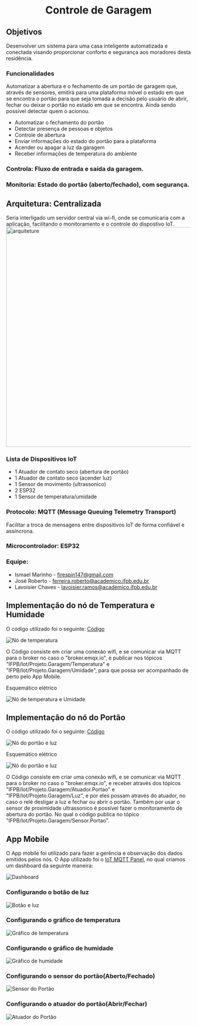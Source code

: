 <h1 align="center" ><b>Controle de Garagem</b></h1>

## Objetivos
Desenvolver um sistema para uma casa inteligente automatizada e conectada visando proporcionar conforto e segurança aos moradores desta residência.
### Funcionalidades
Automatizar a abertura e o fechamento de um portão de garagem que, através de sensores, emitirá para uma plataforma móvel o estado em que se encontra o portão para que seja tomada a decisão pelo usuário de abrir, fechar ou deixar o portão no estado em que se encontra. Ainda sendo possível detectar quem o acionou.
- Automatizar o fechamento do portão
- Detectar presença de pessoas e objetos
- Controle de abertura
- Enviar informações do estado do portão para a plataforma
- Acender ou apagar a luz da garagem
- Receber informações de temperatura do ambiente

### Controla: Fluxo de entrada e saída da garagem.
### Monitoria: Estado do portão (aberto/fechado), com segurança.
## Arquitetura: Centralizada
Seria interligado um servidor central via wi-fi, onde se comunicaria com a aplicação, facilitando o monitoramento e o controle do dispostivo IoT.  
<img src="./image/arquitetura.png" alt="arquiteture" width="600"/>
### Lista de Dispositivos IoT
- 1 Atuador de contato seco (abertura de portão)
- 1 Atuador de contato seco (acender luz)
- 1 Sensor de movimento (ultrassonico)
- 2 ESP32
- 1 Sensor de temperatura/umidade

### Protocolo: MQTT (Message Queuing Telemetry Transport)
Facilitar a troca de mensagens entre dispositivos IoT de forma confiável e assíncrona.
### Microcontrolador: ESP32

### Equipe: 
- Ismael Marinho - firespin147@gmail.com
- José Roberto - ferreira.roberto@academico.ifpb.edu.br
- Lavoisier Chaves - lavoisier.ramos@academico.ifpb.edu.br

## Implementação do nó de Temperatura e Humidade

O código utilizado foi o seguinte: [Código](https://github.com/robertofilhosf/iot/blob/main/codigos/temperaturaHumidade.c)  

![Nó de temperatura](./image/node_temp.png)

O Código consiste em criar uma conexão wifi, e se comunicar via MQTT para o broker no caso o "broker.emqx.io", e publicar
nos tópicos "IFPB/Iot/Projeto.Garagem/Temperatura" e "IFPB/Iot/Projeto.Garagem/Umidade", para que possa ser acompanhado
de perto pelo App Mobile.

Esquemático elétrico

![Nó de temperatura e Umidade](./image/esquematico_no_temp_umid.PNG)

## Implementação do nó do Portão

O código utilizado foi o seguinte: [Código](https://github.com/robertofilhosf/iot/blob/main/codigos/portaoLuz.c)  

![Nó do portão e luz](./image/node_gate.png)

Esquemático elétrico

![Nó do portão e luz](./image/esquematico_no_portao.PNG)

O Código consiste em criar uma conexão wifi, e se comunicar via MQTT para o broker no caso o "broker.emqx.io", e receber
através dos tópicos "IFPB/Iot/Projeto.Garagem/Atuador.Portao" e  "IFPB/Iot/Projeto.Garagem/Luz", e por eles
possam através do atuador, no caso o relé desligar a luz e fechar ou abrir o portão. Também por usar o sensor de proximidade
ultrassonico é possível fazer o monitoramento de abertura do portão. No qual o código publica no tópico 
"IFPB/Iot/Projeto.Garagem/Sensor.Portao".


## App Mobile

O App mobile foi utilizado para fazer a gerência e observação dos dados emitidos pelos nós.
O App utilizado foi o [IoT MQTT Panel](https://play.google.com/store/apps/details?id=snr.lab.iotmqttpanel.prod&hl=en&pli=1), no 
qual criamos um dashboard da seguinte maneira:

![Dashboard](./image/dashboard.png)

### Configurando o botão de luz

![Botão e luz](./image/light_button.png)

### Configurando o gráfico de temperatura

![Gráfico de temperatura](./image/temp_graphic.png)

### Configurando o gráfico de humidade

![Gráfico de humidade](./image/hum_graphic.png)

### Configurando o sensor do portão(Aberto/Fechado)

![Sensor do Portão](./image/gate_sensor.png)

### Configurando o atuador do portão(Abrir/Fechar)

![Atuador do Portão](./image/gate_act.png)

